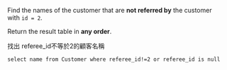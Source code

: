 Find the names of the customer that are **not referred by** the customer with `id = 2`.

Return the result table in **any order**.

找出 referee_id不等於2的顧客名稱

```MySQL
select name from Customer where referee_id!=2 or referee_id is null
```